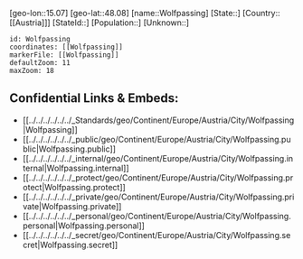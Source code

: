 ﻿---
location: [48.08,15.07]
mapzoom: [7,12] 
mapmarker: city 
type: City
tags:
- geo/City


SpocWebEntityId: 35682
isDeleted: false
confidential: public

---
[geo-lon::15.07]
[geo-lat::48.08]
[name::Wolfpassing]
[State::]
[Country::[[Austria]]]
[StateId::]
[Population::]
[Unknown::]


```leaflet
id: Wolfpassing
coordinates: [[Wolfpassing]]
markerFile: [[Wolfpassing]]
defaultZoom: 11 
maxZoom: 18
```


## Confidential Links & Embeds: 
- [[../../../../../../_Standards/geo/Continent/Europe/Austria/City/Wolfpassing|Wolfpassing]] 
- [[../../../../../../_public/geo/Continent/Europe/Austria/City/Wolfpassing.public|Wolfpassing.public]] 
- [[../../../../../../_internal/geo/Continent/Europe/Austria/City/Wolfpassing.internal|Wolfpassing.internal]] 
- [[../../../../../../_protect/geo/Continent/Europe/Austria/City/Wolfpassing.protect|Wolfpassing.protect]] 
- [[../../../../../../_private/geo/Continent/Europe/Austria/City/Wolfpassing.private|Wolfpassing.private]] 
- [[../../../../../../_personal/geo/Continent/Europe/Austria/City/Wolfpassing.personal|Wolfpassing.personal]] 
- [[../../../../../../_secret/geo/Continent/Europe/Austria/City/Wolfpassing.secret|Wolfpassing.secret]] 
